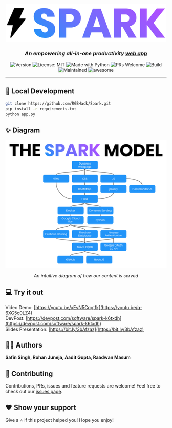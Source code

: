 <p align="center">
  <img width="500" alt="spark logo" src="./static/img/spark_dashboard_logo.png">
</p>
<h3 align="center"><i>An empowering all-in-one productivity <a href="http://sparkapp.ml">web app</a></i></h3>
<p align="center">
  <img alt="Version" src="https://img.shields.io/badge/version-1.0-blue.svg?cacheSeconds=2592000" />
  <img alt="License: MIT" src="https://img.shields.io/badge/License-MIT-yellow.svg" />
  <img alt="Made with Python" src="https://img.shields.io/badge/Made%20with-Python-1f425f.svg" />
  <img alt="PRs Welcome" src="https://img.shields.io/badge/PRs-welcome-brightgreen.svg">
  <img alt="Build" src="https://travis-ci.com/RGBHack/Spark.svg?token=yK4yfmRA1QdUzxuse6q8&branch=master">
  <img alt="Maintained" src="https://img.shields.io/badge/Maintained-Yes-orange">
  <img alt="awesome" src="https://img.shields.io/badge/awesome-yes-blue">
</p>
<hr>

## 🚀 Local Development

```sh
git clone https://github.com/RGBHack/Spark.git
pip install -r requirements.txt
python app.py
```

## ✨ Diagram

![alt text](./static/img/spark_dark_model.png)

<p align="center"><i>An intuitive diagram of how our content is served</i></p>

## 💻 Try it out

Video Demo: [https://youtu.be/xEvN5Cqgtfk](https://youtu.be/q-6XG5c0LZ4)<br>
DevPost: [https://devpost.com/software/spark-k6txdh](https://devpost.com/software/spark-k6txdh)<br>
Slides Presentation: [https://bit.ly/3bAfzaz](https://bit.ly/3bAfzaz)<br>

## 👨‍💻 Authors

**Safin Singh, Rohan Juneja, Aadit Gupta, Raadwan Masum**

## 🤝 Contributing

Contributions, PRs, issues and feature requests are welcome! Feel free to check out our [issues page](https://github.com/RGBHack/Spark/issues).

## ❤️ Show your support

Give a ⭐️ if this project helped you!
Hope you enjoy!

